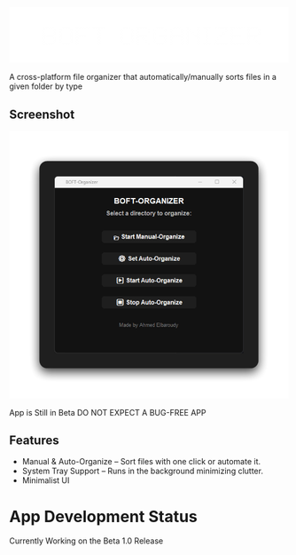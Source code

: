 ![BOFT Organizer](boft.png)

<p id="description">A cross-platform file organizer that automatically/manually sorts files in a given folder by type</p>

<h2>Screenshot</h2>

![BOFT App Screenshot](boft-app.png)

App is Still in Beta DO NOT EXPECT A BUG-FREE APP
  
  
<h2>Features</h2>



*   Manual & Auto-Organize – Sort files with one click or automate it.
*   System Tray Support – Runs in the background minimizing clutter.
*   Minimalist UI





# App Development Status
Currently Working on the Beta 1.0 Release
